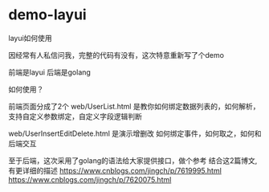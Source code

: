 # demo-layui
layui如何使用

因经常有人私信问我，完整的代码有没有，这次特意重新写了个demo

前端是layui 
后端是golang


如何使用？

前端页面分成了2个
web/UserList.html 是教你如何绑定数据列表的，如何解析，支持自定义参数绑定，自定义字段逻辑判断


web/UserInsertEditDelete.html 是演示增删改 如何绑定事件，如何取之，如何和后端交互


至于后端，这次采用了golang的语法给大家提供接口，做个参考
结合这2篇博文,有更详细的描述
https://www.cnblogs.com/jingch/p/7619995.html
https://www.cnblogs.com/jingch/p/7620075.html
